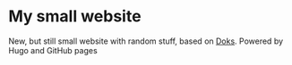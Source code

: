 # My small website

New, but still small website with random stuff, based on [Doks](https://github.com/h-enk/doks). Powered by Hugo and GitHub pages
